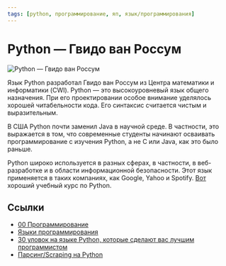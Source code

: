 ```yaml
---
tags: [python, программирование, яп, язык/программирования]
---
```

# Python — Гвидо ван Россум

![Python — Гвидо ван Россум](../assets/Python%20-%20%D0%93%D0%B2%D0%B8%D0%B4%D0%BE%20%D0%B2%D0%B0%D0%BD%20%D0%A0%D0%BE%D1%81%D1%81%D1%83%D0%BC.jpg)

Язык Python разработал Гвидо ван Россум из Центра математики и информатики (CWI). Python — это высокоуровневый язык общего назначения. При его проектировании особое внимание уделялось хорошей читабельности кода. Его синтаксис считается чистым и выразительным.  
  
В США Python почти заменил Java в научной среде. В частности, это выражается в том, что современные студенты начинают осваивать программирование с изучения Python, а не C или Java, как это было раньше.  
  
Python широко используется в разных сферах, в частности, в веб-разработке и в области информационной безопасности. Этот язык применяется в таких компаниях, как Google, Yahoo и Spotify. [Вот](https://freecoursesite.com/complete-python-bootcamp-go-from-zero-to-hero-in-python-4/) хороший учебный курс по Python.

## Ссылки

- [00 Программирование](00%20%D0%9F%D1%80%D0%BE%D0%B3%D1%80%D0%B0%D0%BC%D0%BC%D0%B8%D1%80%D0%BE%D0%B2%D0%B0%D0%BD%D0%B8%D0%B5.md)
- [Языки программирования](%D0%AF%D0%B7%D1%8B%D0%BA%D0%B8%20%D0%BF%D1%80%D0%BE%D0%B3%D1%80%D0%B0%D0%BC%D0%BC%D0%B8%D1%80%D0%BE%D0%B2%D0%B0%D0%BD%D0%B8%D1%8F.md)
- [30 уловок на языке Python, которые сделают вас лучшим программистом](30%20%D1%83%D0%BB%D0%BE%D0%B2%D0%BE%D0%BA%20%D0%BD%D0%B0%20%D1%8F%D0%B7%D1%8B%D0%BA%D0%B5%20Python,%20%D0%BA%D0%BE%D1%82%D0%BE%D1%80%D1%8B%D0%B5%20%D1%81%D0%B4%D0%B5%D0%BB%D0%B0%D1%8E%D1%82%20%D0%B2%D0%B0%D1%81%20%D0%BB%D1%83%D1%87%D1%88%D0%B8%D0%BC%20%D0%BF%D1%80%D0%BE%D0%B3%D1%80%D0%B0%D0%BC%D0%BC%D0%B8%D1%81%D1%82%D0%BE%D0%BC.md)
- [Парсинг/Scraping на Python](https://www.youtube.com/playlist?list=PLqGS6O1-DZLprgEaEeKn9BWKZBvzVi_la)
